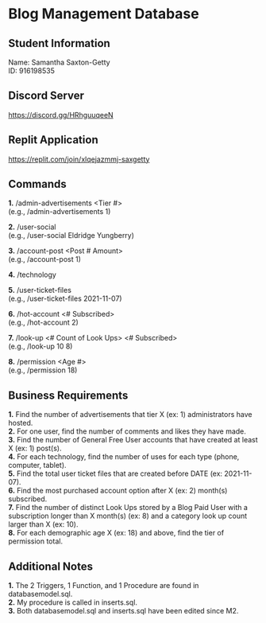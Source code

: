 # Blog Management Database

## Student Information
Name: Samantha Saxton-Getty  
ID: 916198535

## Discord Server
https://discord.gg/HRhguuqeeN

## Replit Application
https://replit.com/join/xlqejazmmj-saxgetty

## Commands
**1.** /admin-advertisements <Tier #>  
(e.g., /admin-advertisements 1)

**2.** /user-social <First Name> <Last Name>  
(e.g., /user-social Eldridge Yungberry)

**3.** /account-post <Post # Amount>  
(e.g., /account-post 1)

**4.** /technology

**5.** /user-ticket-files <Date>  
(e.g., /user-ticket-files 2021-11-07)

**6.** /hot-account <# Subscribed>  
(e.g., /hot-account 2)

**7.** /look-up <# Count of Look Ups> <# Subscribed>  
(e.g., /look-up 10 8)

**8.** /permission <Age #>  
(e.g., /permission 18)

## Business Requirements
**1.** Find the number of advertisements that tier X (ex: 1) administrators have hosted.  
**2.** For one user, find the number of comments and likes they have made.    
**3.** Find the number of General Free User accounts that have created at least X (ex: 1) post(s).    
**4.** For each technology, find the number of uses for each type (phone, computer, tablet).   
**5.** Find the total user ticket files that are created before DATE (ex: 2021-11-07).    
**6.** Find the most purchased account option after X (ex: 2) month(s) subscribed.   
**7.** Find the number of distinct Look Ups stored by a Blog Paid User with a subscription longer than X month(s) (ex: 8) and a category look up count larger than X (ex: 10).   
**8.** For each demographic age X (ex: 18) and above, find the tier of permission total.  

## Additional Notes
**1.** The 2 Triggers, 1 Function, and 1 Procedure are found in databasemodel.sql.  
**2.** My procedure is called in inserts.sql.  
**3.** Both databasemodel.sql and inserts.sql have been edited since M2.
